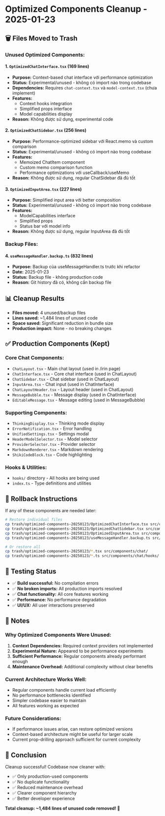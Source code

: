 # Optimized Components Cleanup - 2025-01-23

## 🗑️ Files Moved to Trash

### **Unused Optimized Components:**

#### 1. **`OptimizedChatInterface.tsx`** (169 lines)
- **Purpose:** Context-based chat interface với performance optimization
- **Status:** Experimental/unused - không có import nào trong codebase
- **Dependencies:** Requires `chat-context.tsx` và `model-context.tsx` (chưa implement)
- **Features:** 
  - Context hooks integration
  - Simplified props interface
  - Model capabilities display
- **Reason:** Không được sử dụng, experimental code

#### 2. **`OptimizedChatSidebar.tsx`** (256 lines)
- **Purpose:** Performance-optimized sidebar với React.memo và custom comparison
- **Status:** Experimental/unused - không có import nào trong codebase
- **Features:**
  - Memoized ChatItem component
  - Custom memo comparison function
  - Performance optimizations với useCallback/useMemo
- **Reason:** Không được sử dụng, regular ChatSidebar đã đủ tốt

#### 3. **`OptimizedInputArea.tsx`** (227 lines)
- **Purpose:** Simplified input area với better composition
- **Status:** Experimental/unused - không có import nào trong codebase
- **Features:**
  - ModelCapabilities interface
  - Simplified props
  - Status bar với model info
- **Reason:** Không được sử dụng, regular InputArea đã đủ tốt

### **Backup Files:**

#### 4. **`useMessageHandler.backup.ts`** (832 lines)
- **Purpose:** Backup của useMessageHandler.ts trước khi refactor
- **Date:** 2025-01-23
- **Status:** Backup file - không production code
- **Reason:** Git history đã có, không cần backup file

## 📊 **Cleanup Results**

- **Files moved:** 4 unused/backup files
- **Lines saved:** ~1,484 lines of unused code
- **Space saved:** Significant reduction in bundle size
- **Production impact:** None - no breaking changes

## ✅ **Production Components (Kept)**

### **Core Chat Components:**
- `ChatLayout.tsx` - Main chat layout (used in /irin page)
- `ChatInterface.tsx` - Core chat interface (used in ChatLayout)
- `ChatSidebar.tsx` - Chat sidebar (used in ChatLayout)
- `InputArea.tsx` - Chat input (used in ChatInterface)
- `ChatLayoutHeader.tsx` - Layout header (used in ChatLayout)
- `MessageBubble.tsx` - Message display (used in ChatInterface)
- `EditableMessage.tsx` - Message editing (used in MessageBubble)

### **Supporting Components:**
- `ThinkingDisplay.tsx` - Thinking mode display
- `ErrorNotification.tsx` - Error handling
- `UnifiedSettings.tsx` - Settings modal
- `HeaderModelSelector.tsx` - Model selector
- `ProviderSelector.tsx` - Provider selector
- `MarkdownRenderer.tsx` - Markdown rendering
- `ShikiCodeBlock.tsx` - Code highlighting

### **Hooks & Utilities:**
- `hooks/` directory - All hooks are being used
- `index.ts` - Type definitions and utilities

## 🔄 **Rollback Instructions**

If any of these components are needed later:

```bash
# Restore individual files
cp trash/optimized-components-20250123/OptimizedChatInterface.tsx src/components/chat/
cp trash/optimized-components-20250123/OptimizedChatSidebar.tsx src/components/chat/
cp trash/optimized-components-20250123/OptimizedInputArea.tsx src/components/chat/
cp trash/optimized-components-20250123/useMessageHandler.backup.ts src/components/chat/hooks/

# Or restore all
cp trash/optimized-components-20250123/*.tsx src/components/chat/
cp trash/optimized-components-20250123/*.ts src/components/chat/hooks/
```

## 🧪 **Testing Status**

- ✅ **Build successful:** No compilation errors
- ✅ **No broken imports:** All production imports resolved
- ✅ **Chat functionality:** All core features working
- ✅ **Performance:** No performance degradation
- ✅ **UI/UX:** All user interactions preserved

## 📝 **Notes**

### **Why Optimized Components Were Unused:**
1. **Context Dependencies:** Required context providers not implemented
2. **Experimental Nature:** Appeared to be performance experiments
3. **Sufficient Performance:** Regular components already performant enough
4. **Maintenance Overhead:** Additional complexity without clear benefits

### **Current Architecture Works Well:**
- Regular components handle current load efficiently
- No performance bottlenecks identified
- Simpler codebase easier to maintain
- All features working as expected

### **Future Considerations:**
- If performance issues arise, can restore optimized versions
- Context-based architecture might be useful for larger scale
- Current prop-drilling approach sufficient for current complexity

## 🎯 **Conclusion**

Cleanup successful! Codebase now cleaner with:
- ✅ Only production-used components
- ✅ No duplicate functionality
- ✅ Reduced maintenance overhead
- ✅ Clearer component hierarchy
- ✅ Better developer experience

**Total cleanup: ~1,484 lines of unused code removed! 🧹**

